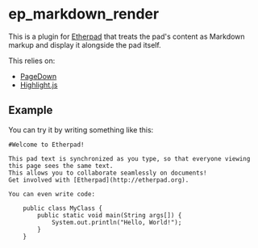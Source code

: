 # ep_markdown_render

This is a plugin for [Etherpad](http://etherpad.org/) that treats the pad's content as Markdown markup and display it alongside the pad itself.

This relies on:

 * [PageDown](http://code.google.com/p/pagedown/)
 * [Highlight.js](http://softwaremaniacs.org/soft/highlight/en/)



## Example

You can try it by writing something like this:

    #Welcome to Etherpad!
    
    This pad text is synchronized as you type, so that everyone viewing this page sees the same text.
    This allows you to collaborate seamlessly on documents!
    Get involved with [Etherpad](http://etherpad.org).
    
    You can even write code:
    
        public class MyClass {
            public static void main(String args[]) {
                System.out.println("Hello, World!");
            }
        }
